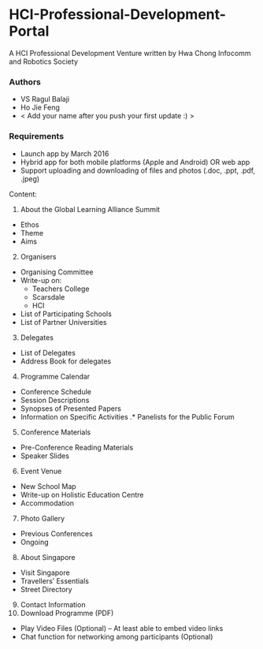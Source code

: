 # HCI-Professional-Development-Portal
A HCI Professional Development Venture written by Hwa Chong Infocomm and Robotics Society

### Authors
- VS Ragul Balaji
- Ho Jie Feng
-  < Add your name after you push your first update :) >

### Requirements
- Launch app by March 2016
- Hybrid app for both mobile platforms (Apple and Android) OR web app
- Support uploading and downloading of files and photos (.doc, .ppt, .pdf, .jpeg)
 
Content:  
1. About the Global Learning Alliance Summit
  * Ethos
  * Theme
  * Aims
2. Organisers
  * Organising Committee
  * Write-up on:
    * Teachers College
    * Scarsdale
    * HCI
  * List of Participating Schools
  * List of Partner Universities
3. Delegates
  * List of Delegates
  * Address Book for delegates
4. Programme Calendar
  * Conference Schedule
  * Session Descriptions
  * Synopses of Presented Papers
  * Information on Specific Activities
  .* Panelists for the Public Forum
5. Conference Materials
  * Pre-Conference Reading Materials
  * Speaker Slides
6. Event Venue
  * New School Map
  * Write-up on Holistic Education Centre
  * Accommodation
7. Photo Gallery
  * Previous Conferences
  * Ongoing
8. About Singapore
  * Visit Singapore
  * Travellers’ Essentials
  * Street Directory
9. Contact Information
10. Download Programme (PDF)
  * Play Video Files (Optional) – At least able to embed video links
  * Chat function for networking among participants (Optional)
